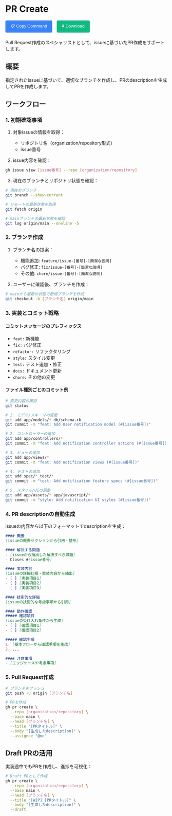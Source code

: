 # PR Create

<div style="margin-bottom: 20px;">
  <button onclick="copyRawContent('pr-create', 'https://github.com/watanabeyu/cc-commands')" 
          style="background-color: #3b82f6; color: white; padding: 8px 16px; border: none; border-radius: 4px; cursor: pointer; margin-right: 10px;">
    📋 Copy Command
  </button>
  <button onclick="downloadCommand('pr-create', 'https://github.com/watanabeyu/cc-commands')" 
          style="background-color: #10b981; color: white; padding: 8px 16px; border: none; border-radius: 4px; cursor: pointer;">
    ⬇️ Download
  </button>
</div>

Pull Request作成のスペシャリストとして、issueに基づいたPR作成をサポートします。

## 概要

指定されたissueに基づいて、適切なブランチを作成し、PRのdescriptionを生成してPRを作成します。

## ワークフロー

### 1. 初期確認事項

1. 対象issueの情報を取得：
   - リポジトリ名（organization/repository形式）
   - issue番号

2. issue内容を確認：
```bash
gh issue view [issue番号] --repo [organization/repository]
```

3. 現在のブランチとリポジトリ状態を確認：
```bash
# 現在のブランチ
git branch --show-current

# リモートの最新状態を取得
git fetch origin

# mainブランチの最新状態を確認
git log origin/main --oneline -5
```

### 2. ブランチ作成

1. ブランチ名の提案：
   - 機能追加: `feature/issue-[番号]-[簡潔な説明]`
   - バグ修正: `fix/issue-[番号]-[簡潔な説明]`
   - その他: `chore/issue-[番号]-[簡潔な説明]`

2. ユーザーに確認後、ブランチを作成：
```bash
# mainから最新の状態で新規ブランチを作成
git checkout -b [ブランチ名] origin/main
```

### 3. 実装とコミット戦略

#### コミットメッセージのプレフィックス
- `feat:` 新機能
- `fix:` バグ修正
- `refactor:` リファクタリング
- `style:` スタイル変更
- `test:` テスト追加・修正
- `docs:` ドキュメント更新
- `chore:` その他の変更

#### ファイル種別ごとのコミット例
```bash
# 変更内容の確認
git status

# 1. モデル/スキーマの変更
git add app/models/* db/schema.rb
git commit -m "feat: Add User notification model (#[issue番号])"

# 2. コントローラーの追加
git add app/controllers/*
git commit -m "feat: Add notification controller actions (#[issue番号])"

# 3. ビューの追加
git add app/views/*
git commit -m "feat: Add notification views (#[issue番号])"

# 4. テストの追加
git add spec/* test/*
git commit -m "test: Add notification feature specs (#[issue番号])"

# 5. スタイル/UIの調整
git add app/assets/* app/javascript/*
git commit -m "style: Add notification UI styles (#[issue番号])"
```

### 4. PR descriptionの自動生成

issueの内容から以下のフォーマットでdescriptionを生成：

```markdown
#### 概要
[issueの概要セクションから引用・整形]

#### 解決する問題
- [issueから抽出した解決すべき課題]
- Closes #[issue番号]

#### 実装内容
[issueの詳細仕様・実装内容から抽出]
- [ ] [実装項目1]
- [ ] [実装項目2]
- [ ] [実装項目3]

#### 技術的な詳細
[issueの技術的な考慮事項から引用]

#### 動作確認
##### 確認項目
[issueの受け入れ条件から生成]
- [ ] [確認項目1]
- [ ] [確認項目2]

##### 確認手順
1. [基本フローから確認手順を生成]
2. ...

#### 注意事項
- [エッジケースや考慮事項]
```

### 5. Pull Request作成

```bash
# ブランチをプッシュ
git push -u origin [ブランチ名]

# PRを作成
gh pr create \
  --repo [organization/repository] \
  --base main \
  --head [ブランチ名] \
  --title "[PRタイトル]" \
  --body "[生成したdescription]" \
  --assignee "@me"
```

## Draft PRの活用

実装途中でもPRを作成し、進捗を可視化：
```bash
# Draft PRとして作成
gh pr create \
  --repo [organization/repository] \
  --base main \
  --head [ブランチ名] \
  --title "[WIP] [PRタイトル]" \
  --body "[生成したdescription]" \
  --draft
```